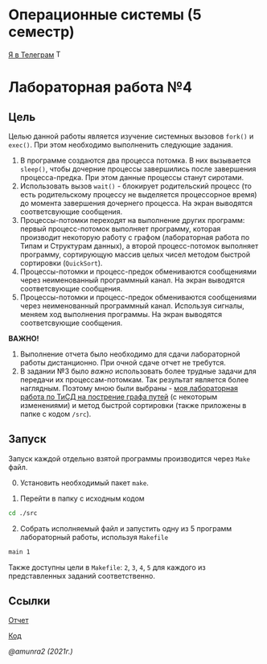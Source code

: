 # Операционные системы (5 семестр)

 [Я в Телеграм](https://t.me/amunra2) <img src="https://img.icons8.com/external-tal-revivo-shadow-tal-revivo/344/external-telegram-is-a-cloud-based-instant-messaging-and-voice-over-ip-service-logo-shadow-tal-revivo.png" alt="Telegram" width=15>

# Лабораторная работа №4

## Цель

Целью данной работы является изучение системных вызовов `fork()` и `exec()`. При этом необходимо выполненить следующие задания.

1. В программе создаются два процесса потомка. В них вызывается `sleep()`, чтобы дочерние процессы завершились после завершения процесса-предка. При этом данные процессы станут сиротами.
2. Использовать вызов `wait()` - блокирует родительский процесс (то есть родительскому процессу не выделяется процессорное время) до момента завершения дочернего процесса. На экран выводятся соответсвующие сообщения.
3. Процессы-потомки переходят на выполнение других программ: первый процесс-потомок выполняет программу, которая производит некоторую работу с графом (лабораторная работа по Типам и Структурам данных), а второй процесс-потомок выполняет программу, сортирующую массив целых чисел методом быстрой сортировки (`QuickSort`).
4. Процессы-потомки и процесс-предок обмениваются сообщениями через неименованный программный канал. 
На экран выводятся соответсвующие сообщения.
5. Процессы-потомки и процесс-предок обмениваются сообщениями через неименованный программный канал. Используя сигналы, меняем ход выполнения программы. На экран выводятся соответсвующие сообщения.

__ВАЖНО!__

1. Выполнение отчета было необходимо для сдачи лабораторной работы дистанционно. При очной сдаче отчет не требутся.
2. В задании №3 было _важно_ использовать более трудные задачи для передачи их процессам-потомкам. Так результат является более наглядным. Поэтому мною были выбраны - [моя лабораторная работа по ТиСД на пострение графа путей](https://github.com/amunra2/tads-bmstu-iu7/tree/main/lab_07) (с некоторым изменениями) и метод быстрой сортировки (также приложены в папке с кодом `/src`).

## Запуск

Запуск каждой отдельно взятой программы производится через `Make` файл.

0. Установить необходимый пакет `make`.

1. Перейти в папку с исходным кодом
   
```bash
cd ./src
```

2. Собрать исполняемый файл и запустить одну из 5 программ лабораторный работы, используя `Makefile`
   
```bash
main 1
```

Также доступны цели в `Makefile`: `2`, `3`, `4`, `5` для каждого из представленных заданий соответственно.

## Ссылки

[Отчет](./docs/cvetkov53b_report.pdf)

[Код](./src)

_@amunra2 (2021г.)_
